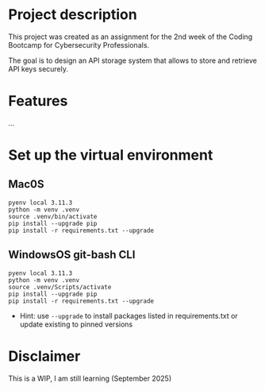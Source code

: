 # Project description
This project was created as an assignment for the 2nd week of the Coding Bootcamp for Cybersecurity Professionals.</br>

The goal is to design an API storage system that allows to store and retrieve API keys securely.

# Features 

...

# Set up the virtual environment

## Mac0S
```
pyenv local 3.11.3
python -m venv .venv
source .venv/bin/activate
pip install --upgrade pip
pip install -r requirements.txt --upgrade
```

## WindowsOS git-bash CLI

```
pyenv local 3.11.3
python -m venv .venv
source .venv/Scripts/activate
pip install --upgrade pip
pip install -r requirements.txt --upgrade
```

* Hint: use `--upgrade` to install packages listed in requirements.txt or update existing to pinned versions

# Disclaimer
This is a WIP, I am still learning (September 2025)

